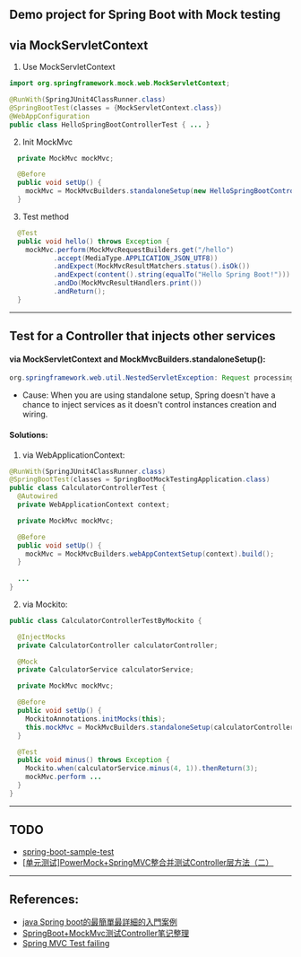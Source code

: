 Demo project for Spring Boot with Mock testing
----------------------------------------------------
## via MockServletContext
1. Use MockServletContext
```java
import org.springframework.mock.web.MockServletContext;

@RunWith(SpringJUnit4ClassRunner.class)
@SpringBootTest(classes = {MockServletContext.class})
@WebAppConfiguration
public class HelloSpringBootControllerTest { ... }
```
2. Init MockMvc
```java
  private MockMvc mockMvc;

  @Before
  public void setUp() {
    mockMvc = MockMvcBuilders.standaloneSetup(new HelloSpringBootController()).build();
  }
```
3. Test method
```java
  @Test
  public void hello() throws Exception {
    mockMvc.perform(MockMvcRequestBuilders.get("/hello")
           .accept(MediaType.APPLICATION_JSON_UTF8))
           .andExpect(MockMvcResultMatchers.status().isOk())
           .andExpect(content().string(equalTo("Hello Spring Boot!")))
           .andDo(MockMvcResultHandlers.print())
           .andReturn();
  }
```
----------------------------------------------------
## Test for a Controller that injects other services
#### via MockServletContext and MockMvcBuilders.standaloneSetup():
```java
org.springframework.web.util.NestedServletException: Request processing failed; nested exception is java.lang.NullPointerException
```
* Cause: When you are using standalone setup, Spring doesn't have a chance to inject services as it doesn't control instances creation and wiring.

#### Solutions:
1. via WebApplicationContext:
  ```java
  @RunWith(SpringJUnit4ClassRunner.class)
  @SpringBootTest(classes = SpringBootMockTestingApplication.class)
  public class CalculatorControllerTest {
    @Autowired
    private WebApplicationContext context;

    private MockMvc mockMvc;

    @Before
    public void setUp() {
      mockMvc = MockMvcBuilders.webAppContextSetup(context).build();
    }
    
    ...
  }
  ```
2. via Mockito:
  ```java
  public class CalculatorControllerTestByMockito {

    @InjectMocks
    private CalculatorController calculatorController;

    @Mock
    private CalculatorService calculatorService;

    private MockMvc mockMvc;

    @Before
    public void setUp() {
      MockitoAnnotations.initMocks(this);
      this.mockMvc = MockMvcBuilders.standaloneSetup(calculatorController).build();
    }

    @Test
    public void minus() throws Exception {
      Mockito.when(calculatorService.minus(4, 1)).thenReturn(3);
      mockMvc.perform ...
    }
  }
  ```
----------------------------------------------------
## TODO
* [spring-boot-sample-test](https://github.com/spring-projects/spring-boot/blob/master/spring-boot-samples/spring-boot-sample-test)
* [[单元测试]PowerMock+SpringMVC整合并测试Controller层方法（二）](http://blog.csdn.net/OnePersonTZ/article/details/61919403)
----------------------------------------------------
## References:
* [java Spring boot的最簡單最詳細的入門案例](https://www.jianshu.com/p/66166899c8f3)
* [SpringBoot+MockMvc测试Controller笔记整理](http://blog.csdn.net/congge_1993/article/details/78541182)
* [Spring MVC Test failing](https://stackoverflow.com/questions/32348270/spring-mvc-test-failing)